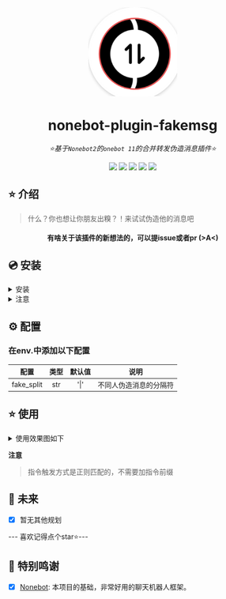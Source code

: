<style>
  .round-image-container {
    position: relative;
    width: 180px;
    height: 180px;
    display: inline-block;
    overflow: hidden;
  }

  .round-image {
    border-radius: 50%;
    box-shadow: 0px 2px 6px rgba(0, 0, 0, 0.2);
    border: 4px solid #ffffff;
    transition: transform 0.3s ease-in-out;
    transform: translateX(0);
  }

  .round-image:hover {
    animation: roll-left 1s forwards;
  }

  .logo-text {
    position: absolute;
    top: 50%;
    left: 50%;
    transform: translate(-50%, -50%);
    background-color: transparent;
    padding: 10px;
    white-space: nowrap;
    font-size: 20px;
    opacity: 0;
    transition: opacity 0.5s;
  }

  .round-image-container:hover .logo-text {
    opacity: 1;
  }

  @keyframes roll-left {
    from {
      transform: translateX(0);
    }
    to {
      transform: translateX(-200px);
    }
  }
</style>

<script>
  const roundImage = document.querySelector('.round-image');

  roundImage.addEventListener('mouseenter', () => {
    roundImage.style.animationPlayState = 'running';
  });

  roundImage.addEventListener('mouseleave', () => {
    roundImage.style.animationPlayState = 'paused';
  });
</script>

<div align="center">
  <div class="round-image-container">
    <a href="https://onebot.adapters.nonebot.dev">
      <img src="./res/logo.png" width="180" height="180" alt="OnebotLogo" class="round-image">
      <span class="logo-text">什么都没有</span>
    </a>
  </div>
</div>


<div align="center">

# nonebot-plugin-fakemsg

_⭐基于`Nonebot2`的`onebot 11`的合并转发伪造消息插件⭐_


<style>
  .badge {
    display: inline-block;
    transition: transform 0.3s ease-in-out;
  }
  
  .badge:hover {
    transform: scale(1.1);
  }
</style>

<a href="https://www.python.org/downloads/release/python-390/" class="badge">
<img src="https://img.shields.io/badge/python-3.8+-blue">
</a>
<a href="" class="badge">
<img src="https://img.shields.io/badge/QQ-1141538825-yellow">
</a>
<a href="https://github.com/Cvandia/nonebot-plugin-fakemsg/blob/main/LICENSE" class="badge">
<img src="https://img.shields.io/badge/license-MIT-blue">
</a>
<a href="https://v2.nonebot.dev/" class="badge">
<img src="https://img.shields.io/badge/nonebot2-2.0.0+-red">
</a>
<a href="https://onebot.adapters.nonebot.dev" class="badge">
<img src="https://img.shields.io/badge/Onebot%2011-2.2.4+-green">
</a>
</div>

## ⭐ 介绍

> 什么？你也想让你朋友出糗？！来试试伪造他的消息吧



<div align="center">

#### 有啥关于该插件的新想法的，可以提issue或者pr (>A<)

</div>

## 💿 安装

<details>
<summary>安装</summary>

pip 安装

```
pip install nonebot-plugin-fakemsg
```
- 在nonebot的pyproject.toml中的plugins = ["xxx"]添加此插件

nb-cli安装

```
nb plugin install nonebot-plugin-fakemsg -U
```

git clone安装(不推荐)

- 运行
`git clone https://github.com/Cvandia/nonebot-plugin-fakemsg`
- 在运行处
把文件夹`nonebot-plugin-fakemsg`复制到bot根目录下的`src/plugins`(或者你创建bot时的其他名称`xxx/plugins`)

 
 </details>
 
 <details>
 <summary>注意</summary>
 
 推荐镜像站下载
  
 清华源```https://pypi.tuna.tsinghua.edu.cn/simple```
 
 阿里源```https://mirrors.aliyun.com/pypi/simple/```

</details>


## ⚙️ 配置
### 在env.中添加以下配置

| 配置 | 类型 | 默认值 | 说明 |
|:-----:|:----:|:----:|:---:|
|fake_split|str|'\|'|不同人伪造消息的分隔符|

## ⭐ 使用
<details>
<summary>使用效果图如下</summary>

![效果图1]()

</details>


**注意**
> 指令触发方式是正则匹配的，不需要加指令前缀

## 🌙 未来
 - [x] 暂无其他规划

--- 喜欢记得点个star⭐---

## 💝 特别鸣谢

- [x] [Nonebot](https://github.com/nonebot/nonebot2): 本项目的基础，非常好用的聊天机器人框架。
